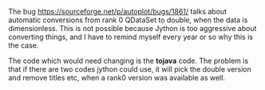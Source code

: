 The bug https://sourceforge.net/p/autoplot/bugs/1861/ talks about automatic conversions 
from rank 0 QDataSet to double, when the data is dimensionless.  This is not possible
because Jython is too aggressive about converting things, and I have to remind myself
every year or so why this is the case.  

The code which would need changing is the __tojava__ code.  The problem is that if there 
are two codes jython could use, it will pick the double version and remove titles etc, when
a rank0 version was available as well.

